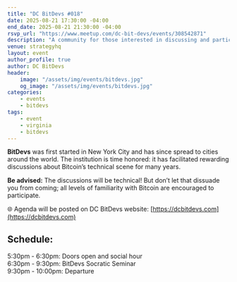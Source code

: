 ```yaml
---
title: "DC BitDevs #018"
date: 2025-08-21 17:30:00 -04:00
end_date: 2025-08-21 21:30:00 -04:00
rsvp_url: "https://www.meetup.com/dc-bit-devs/events/308542871"
description: "A community for those interested in discussing and participating in the research and development of Bitcoin and related protocols."
venue: strategyhq
layout: event
author_profile: true
author: DC BitDevs
header:
    image: "/assets/img/events/bitdevs.jpg"
    og_image: "/assets/img/events/bitdevs.jpg"
categories:
    - events
    - bitdevs
tags:
    - event
    - virginia
    - bitdevs
---
```


**BitDevs** was first started in New York City and has since spread to cities around the world. The institution is time honored: it has facilitated rewarding discussions about Bitcoin’s technical scene for many years.  

**Be advised:** The discussions will be technical! But don’t let that dissuade you from coming; all levels of familiarity with Bitcoin are encouraged to participate.  

🌐 Agenda will be posted on DC BitDevs website: [https://dcbitdevs.com](https://dcbitdevs.com)  

## Schedule:
5:30pm - 6:30pm: Doors open and social hour  
6:30pm - 9:30pm: BitDevs Socratic Seminar  
9:30pm - 10:00pm: Departure  